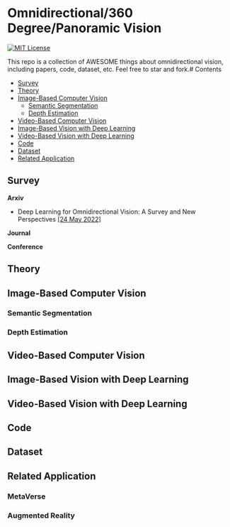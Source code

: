 # Omnidirectional/360 Degree/Panoramic Vision

[![MIT License](https://img.shields.io/badge/license-MIT-green.svg)](https://opensource.org/licenses/MIT) 

This repo is a collection of AWESOME things about omnidirectional vision, including papers, code, dataset, etc. Feel free to star and fork.# Contents

- [Survey](#Survey)
- [Theory](#Theory)
- [Image-Based Computer Vision](#Image-Based-Computer-Vision)
  - [Semantic Segmentation](#Semantic-Segmentation)
  - [Depth Estimation](#Depth-Estimation)
- [Video-Based Computer Vision](#Video-Based-Computer-Vision)
- [Image-Based Vision with Deep Learning](#Image-Based-Vision-with-Deep-Learning)
- [Video-Based Vision with Deep Learning](#Video-Based-Vision-with-Deep-Learning)
- [Code](#Code)
- [Dataset](#Dataset)
- [Related Application](#Related-Application)


## Survey
**Arxiv**
- Deep Learning for Omnidirectional Vision: A Survey and New Perspectives [[24 May 2022]](https://arxiv.org/abs/2205.10468)

**Journal**

**Conference**
## Theory
## Image-Based Computer Vision
### Semantic Segmentation
### Depth Estimation
## Video-Based Computer Vision
## Image-Based Vision with Deep Learning
## Video-Based Vision with Deep Learning
## Code
## Dataset
## Related Application
### MetaVerse
### Augmented Reality
